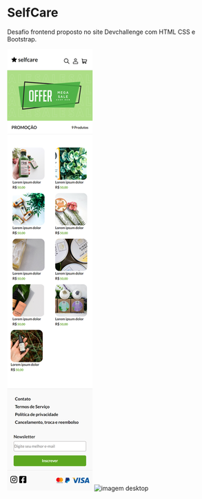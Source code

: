 # SelfCare
 Desafio frontend proposto no site Devchallenge com HTML CSS e Bootstrap. 

![imagem mobile](https://github.com/luizlopes12/SelfCare/blob/main/scr1.png)
![imagem desktop](https://github.com/luizlopes12/SelfCare/blob/main/scr2.png)
